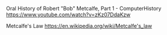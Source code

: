 
Oral History of Robert "Bob" Metcalfe, Part 1 - ComputerHistory
https://www.youtube.com/watch?v=zKz07DdaKzw

Metcalfe's Law
https://en.wikipedia.org/wiki/Metcalfe's_law

